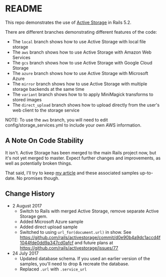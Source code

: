 # README

This repo demonstrates the use of [Active Storage](https://github.com/rails/activestorage) in Rails 5.2.

There are different branches demonstrating different features of the code:

* The `local` branch shows how to use Active Storage with local file storage
* The `aws` branch shows how to use Active Storage with Amazon Web Services
* The `gcs` branch shows how to use Active Storage with Google Cloud Storage
* The `azure` branch shows how to use Active Storage with Microsoft Azure
* The `mirror` branch shows how to use Active Storage with multiple storage backends at the same time
* The `variant` branch shows how to to apply MiniMagick transforms to stored images
* The `direct_upload` branch shows how to upload directly from the user's web client to the storage service

NOTE: To use the `aws` branch, you will need to edit config/storage_services.yml to include your own AWS information.

## A Note On Code Stability

It isn't. Active Storage has been merged to the main Rails project now, but it's not yet merged to master. Expect further changes and improvements, as well as potentially broken things.

That said, I'll try to keep [my article](https://afreshcup.com/home/2017/07/23/activestorage-samples) and these associated samples up-to-date. No promises though.</p>

## Change History

- 2 August 2017
  - Switch to Rails with merged Active Storage, remove separate Active Storage gem.
  - Added Microsoft Azure sample
  - Added direct upload sample
  - Switched to using `url_for(document.url)` in show. See https://github.com/rails/activestorage/commit/d0e90b4a9dc1accd4f1044fde0dd9a347cd0afcf and future plans at https://github.com/rails/activestorage/issues/77
- 24 July 2017
  - Updated database schema. If you used an earlier version of the samples, you'll need to drop & recreate the database.
  - Replaced `.url` with `.service_url`
